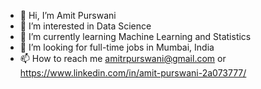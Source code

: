 - 👋 Hi, I’m Amit Purswani
- 👀 I’m interested in Data Science
- 🌱 I’m currently learning Machine Learning and Statistics
- 💞️ I’m looking for full-time jobs in Mumbai, India
- 📫 How to reach me amitrpurswani@gmail.com or https://www.linkedin.com/in/amit-purswani-2a073777/

<!---
kranemetal/kranemetal is a ✨ special ✨ repository because its `README.md` (this file) appears on your GitHub profile.
You can click the Preview link to take a look at your changes.
--->
